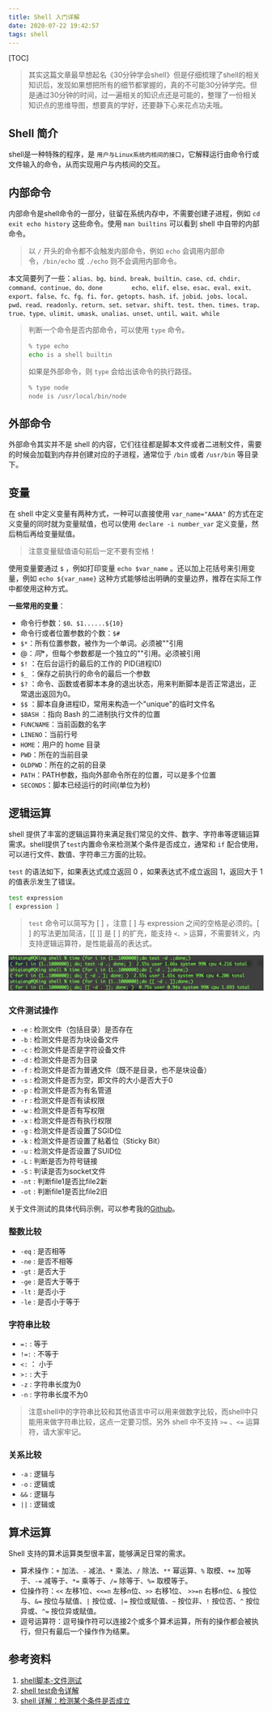```yaml
---
title: Shell 入门详解
date: 2020-07-22 19:42:57
tags: shell
---
```


[TOC]

> 其实这篇文章最早想起名《30分钟学会shell》但是仔细梳理了shell的相关知识后，发现如果想把所有的细节都掌握的，真的不可能30分钟学完。但是通过30分钟的时间，过一遍相关的知识点还是可能的，整理了一份相关知识点的思维导图，想要真的学好，还要静下心来花点功夫哦。

## Shell 简介

shell是一种特殊的程序，是 `用户与Linux系统内核间的接口`，它解释运行由命令行或文件输入的命令，从而实现用户与内核间的交互。

## 内部命令

内部命令是shell命令的一部分，驻留在系统内存中，不需要创建子进程，例如 `cd exit echo history` 这些命令。使用 `man builtins` 可以看到 shell 中自带的内部命令。

> 以 `/` 开头的命令都不会触发内部命令，例如 `echo` 会调用内部命令，`/bin/echo` 或 `./echo` 则不会调用内部命令。

本文简要列了一些：`alias、bg、bind、break、builtin、case、cd、chdir、command、continue、do、done        echo、elif、else、esac、eval、exit、export、false、fc、fg、fi、for、getopts、hash、if、jobid、jobs、local、pwd、read、readonly、return、set、setvar、shift、test、then、times、trap、true、type、ulimit、umask、unalias、unset、until、wait、while`

> 判断一个命令是否内部命令，可以使用 `type` 命令。
>
> ```sh
> % type echo
> echo is a shell builtin
> ```
>
> 如果是外部命令，则 `type` 会给出该命令的执行路径。
>
> ```sh
> % type node
> node is /usr/local/bin/node
> ```
>
> 

## 外部命令

外部命令其实并不是 shell 的内容，它们往往都是脚本文件或者二进制文件，需要的时候会加载到内存并创建对应的子进程，通常位于 `/bin` 或者 `/usr/bin` 等目录下。



## 变量

在 shell 中定义变量有两种方式，一种可以直接使用 `var_name="AAAA"` 的方式在定义变量的同时就为变量赋值，也可以使用 `declare -i number_var` 定义变量，然后稍后再给变量赋值。

> 注意变量赋值语句前后一定不要有空格！

使用变量要通过 `$` ，例如打印变量 `echo $var_name` 。还以加上花括号来引用变量，例如 `echo ${var_name}` 这种方式能够给出明确的变量边界，推荐在实际工作中都使用这种方式。

**一些常用的变量**：

* 命令行参数：`$0、$1......${10}`
* 命令行或者位置参数的个数：`$#`
* `$*`：所有位置参数，被作为一个单词。必须被""引用
* $@	：同$*，但每个参数都是一个独立的""引用。必须被引用
* `$!`	：在后台运行的最后的工作的 PID(进程ID)
* `$_`	：保存之前执行的命令的最后一个参数
* `$?`	：命令、函数或者脚本本身的退出状态，用来判断脚本是否正常退出，正常退出返回为0。
* `$$`	：脚本自身进程ID，常用来构造一个"unique"的临时文件名
* `$BASH`	：指向 Bash 的二进制执行文件的位置
* `FUNCNAME`：当前函数的名字
* `LINENO`：当前行号
* `HOME`：用户的 home 目录
* `PWD`：所在的当前目录
* `OLDPWD`：所在的之前的目录
* `PATH`：PATH参数，指向外部命令所在的位置，可以是多个位置
* `SECONDS`：脚本已经运行的时间(单位为秒)

## 逻辑运算

shell 提供了丰富的逻辑运算符来满足我们常见的文件、数字、字符串等逻辑运算需求。shell提供了`test`内置命令来检测某个条件是否成立，通常和 `if` 配合使用，可以进行文件、数值、字符串三方面的比较。

`test` 的语法如下，如果表达式成立返回 0 ，如果表达式不成立返回 1，返回大于 1 的值表示发生了错误。

```sh
test expression
[ expression ]
```

> `test` 命令可以简写为 [ ] ，注意 [ ] 与 expression 之间的空格是必须的。[ ] 的写法更加简洁，[[ ]] 是 [ ] 的扩充，能支持 `<、>` 运算，不需要转义，内支持逻辑运算符，是性能最高的表达式。

![image-20200809091643796](20200722-shell-quick-start/image-20200809091643796.png)

### 文件测试操作

* `-e` : 检测文件（包括目录）是否存在
* `-b` : 检测文件是否为块设备文件
* `-c` : 检测文件是否是字符设备文件
* `-d` : 检测文件是否为目录
* `-f` : 检测文件是否为普通文件（既不是目录，也不是块设备）
* `-s` : 检测文件是否为空，即文件的大小是否大于0
* `-p` : 检测文件是否为有名管道
* `-r` : 检测文件是否有读权限
* `-w` : 检测文件是否有写权限
* `-x` : 检测文件是否有执行权限
* `-g` : 检测文件是否设置了SGID位
* `-k` : 检测文件是否设置了粘着位（Sticky Bit）
* `-u` : 检测文件是否设置了SUID位
* `-L` : 判断是否为符号链接
* `-S` : 判读是否为socket文件
* `-nt` : 判断file1是否比file2新
* `-ot` : 判断file1是否比file2旧

关于文件测试的具体代码示例，可以参考我的[Github](https://github.com/cocowool/sh-valley/blob/master/shell/file_compare.sh)。

### 整数比较

* `-eq` : 是否相等
* `-ne` : 是否不相等
* `-gt` : 是否大于
* `-ge` : 是否大于等于
* `-lt` : 是否小于
* `-le` : 是否小于等于

### 字符串比较

* `=:` : 等于
* `!=:` : 不等于
* `<:` ： 小于
* `>:` : 大于
* `-z` : 字符串长度为0
* `-n` : 字符串长度不为0

> 注意shell中的字符串比较和其他语言中可以用来做数字比较，而shell中只能用来做字符串比较，这点一定要习惯。另外 shell 中不支持 `>=` 、`<=` 运算符，请大家牢记。

### 关系比较

* `-a` : 逻辑与
* `-o` : 逻辑或
* `&&` : 逻辑与
* `||` : 逻辑或

## 算术运算

Shell 支持的算术运算类型很丰富，能够满足日常的需求。

* 算术操作：`+` 加法、`-` 减法、`*` 乘法、`/` 除法、`**` 幂运算、`%` 取模、`+=` 加等于、`-=` 减等于、`*=` 乘等于、`/=` 除等于、`%=` 取模等于。
* 位操作符：`<<` 左移1位、`<<=n` 左移n位、`>>` 右移1位、 `>>=n` 右移n位、`&` 按位与、`&=` 按位与赋值、`|` 按位或、`|=` 按位或赋值、`~` 按位非、`!` 按位否、`^` 按位异或、`^=` 按位异或赋值。
* 逗号运算符：逗号操作符可以连接2个或多个算术运算，所有的操作都会被执行，但只有最后一个操作作为结果。

## 参考资料

1. [shell脚本-文件测试](https://www.cnblogs.com/-beyond/p/8253836.html)
2. [shell test命令详解](https://www.cnblogs.com/qiangyuzhou/p/10806667.html)
3. [shell 详解：检测某个条件是否成立](http://c.biancheng.net/view/2751.html)



